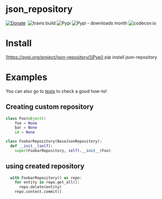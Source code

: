 # json_repository
[![Donate](https://img.shields.io/badge/Donate-PayPal-green.svg?logo=paypal&style=flat-square)](https://www.paypal.me/mandrewcito/1)&nbsp;
![travis build](https://img.shields.io/travis/mandrewcito/json_repository.svg)
![Pypi](https://img.shields.io/pypi/v/json-repository.svg)
![Pypi - downloads month](https://img.shields.io/pypi/dm/json-repository.svg)
![codecov.io](https://codecov.io/github/mandrewcito/json_repository/coverage.svg?branch=master)

# Install

[https://pypi.org/project/json-repository/](Pypi)
pip install json-repository

# Examples

You can also go to [tests](test/sample/foobar_test.py) to check a good how-to!

## Creating custom repository

```python
class Foo(object):
    foo = None
    bar = None
    id = None

class FoobarRepository(BaseJsonRepository):
  def __init__(self):
    super(FoobarRepository, self).__init__(Foo)
```

## using created repository

```python
  with FoobarRepository() as repo:
    for entity in repo.get_all():
      repo.delete(entity)
    repo.context.commit()
```
